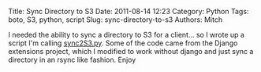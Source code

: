 Title: Sync Directory to S3
Date: 2011-08-14 12:23
Category: Python 
Tags: boto, S3, python, script
Slug: sync-directory-to-s3
Authors: Mitch

I needed the ability to sync a directory to S3 for a client... so I wrote up a script I'm calling [sync2S3.py](http://metauser.net/files/sync2S3.py "sync2S3.py").  Some of the code came from the Django extensions project, which I modified to work without django and just sync a directory in an rsync like fashion.  Enjoy
